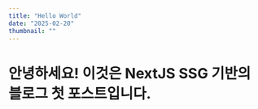 ```yaml
---
title: "Hello World"
date: "2025-02-20"
thumbnail: ""
---
```


# 안녕하세요! 이것은 NextJS SSG 기반의 블로그 첫 포스트입니다.
